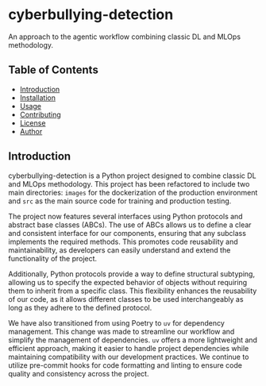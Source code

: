 # cyberbullying-detection

An approach to the agentic workflow combining classic DL and MLOps methodology.

## Table of Contents

- [Introduction](#introduction)
- [Installation](#installation)
- [Usage](#usage)
- [Contributing](#contributing)
- [License](#license)
- [Author](#author)

## Introduction

cyberbullying-detection is a Python project designed to combine classic DL and MLOps methodology. This project has been refactored to include two main directories: `images` for the dockerization of the production environment and `src` as the main source code for training and production testing.

The project now features several interfaces using Python protocols and abstract base classes (ABCs). The use of ABCs allows us to define a clear and consistent interface for our components, ensuring that any subclass implements the required methods. This promotes code reusability and maintainability, as developers can easily understand and extend the functionality of the project.

Additionally, Python protocols provide a way to define structural subtyping, allowing us to specify the expected behavior of objects without requiring them to inherit from a specific class. This flexibility enhances the reusability of our code, as it allows different classes to be used interchangeably as long as they adhere to the defined protocol.

We have also transitioned from using Poetry to `uv` for dependency management. This change was made to streamline our workflow and simplify the management of dependencies. `uv` offers a more lightweight and efficient approach, making it easier to handle project dependencies while maintaining compatibility with our development practices. We continue to utilize pre-commit hooks for code formatting and linting to ensure code quality and consistency across the project.